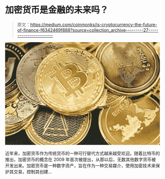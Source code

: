 # 加密货币是金融的未来吗？

> 原文：<https://medium.com/coinmonks/is-cryptocurrency-the-future-of-finance-f6342469f888?source=collection_archive---------27----------------------->

![](img/057491f9bff56905c3f6ead745167410.png)

近年来，加密货币作为传统货币的一种可行替代方式越来越受欢迎。随着比特币的推出，加密货币的概念在 2009 年首次被提出，从那以后，无数其他数字货币被开发出来。加密货币是一种数字资产，旨在作为一种交易媒介，使用加密技术来保护其交易，控制其创建…
